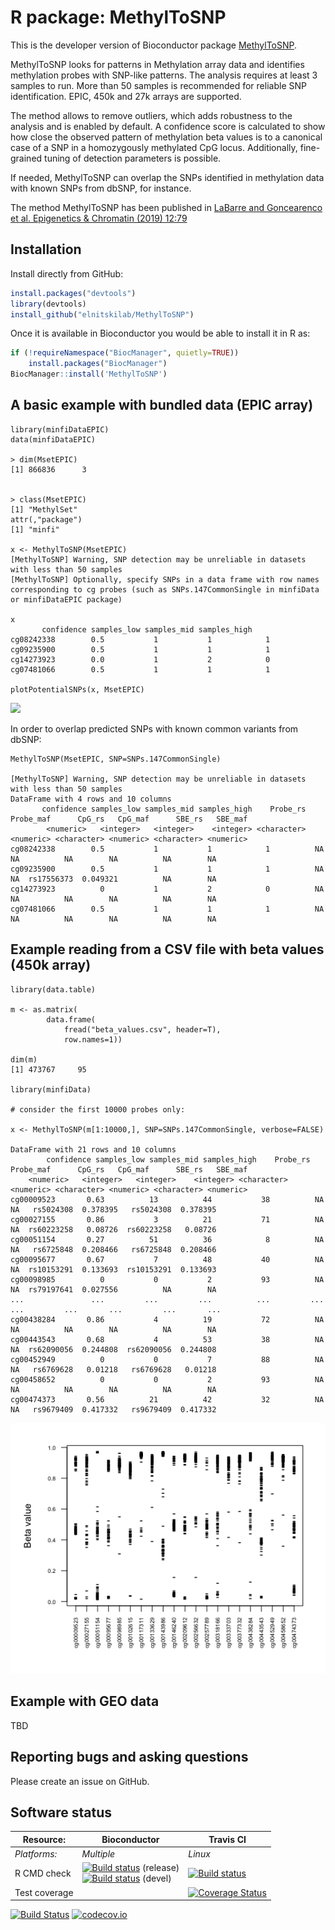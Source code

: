 # R package: MethylToSNP
This is the developer version of Bioconductor package [MethylToSNP](http://bioconductor.org/packages/devel/bioc/html/MethylToSNP.html).   


MethylToSNP looks for patterns in Methylation array data and identifies methylation probes with SNP-like patterns. The analysis requires at least 3 samples to run. More than 50 samples is recommended for reliable SNP identification. EPIC, 450k and 27k arrays are supported.

The method allows to remove outliers, which adds robustness to the analysis and is enabled by default. A confidence score is calculated to show how close the observed pattern of methylation beta values is to a canonical case of a SNP in a homozygously methylated CpG locus. Additionally, fine-grained tuning of detection parameters is possible.

If needed, MethylToSNP can overlap the SNPs identified in methylation data with known SNPs from dbSNP, for instance.

The method MethylToSNP has been published in [LaBarre and Goncearenco et al. Epigenetics & Chromatin (2019) 12:79](https://epigeneticsandchromatin.biomedcentral.com/articles/10.1186/s13072-019-0321-6)


## Installation

Install directly from GitHub:

```r
install.packages("devtools")
library(devtools)
install_github("elnitskilab/MethylToSNP")
```

Once it is available in Bioconductor you would be able to install it in R as:

```r
if (!requireNamespace("BiocManager", quietly=TRUE))
    install.packages("BiocManager")
BiocManager::install('MethylToSNP')
```


## A basic example with bundled data (EPIC array)

```{r}
library(minfiDataEPIC)
data(minfiDataEPIC)

> dim(MsetEPIC)
[1] 866836      3


> class(MsetEPIC)
[1] "MethylSet"
attr(,"package")
[1] "minfi"

x <- MethylToSNP(MsetEPIC)
[MethylToSNP] Warning, SNP detection may be unreliable in datasets with less than 50 samples
[MethylToSNP] Optionally, specify SNPs in a data frame with row names corresponding to cg probes (such as SNPs.147CommonSingle in minfiData or minfiDataEPIC package)

x
	   confidence samples_low samples_mid samples_high
cg08242338        0.5           1           1            1
cg09235900        0.5           1           1            1
cg14273923        0.0           1           2            0
cg07481066        0.5           1           1            1

plotPotentialSNPs(x, MsetEPIC)
````
![](vignettes/plot1.png)

In order to overlap predicted SNPs with known common variants from dbSNP:

```{r}
MethylToSNP(MsetEPIC, SNP=SNPs.147CommonSingle)

[MethylToSNP] Warning, SNP detection may be unreliable in datasets with less than 50 samples
DataFrame with 4 rows and 10 columns
	   confidence samples_low samples_mid samples_high    Probe_rs Probe_maf      CpG_rs   CpG_maf      SBE_rs   SBE_maf
	    <numeric>   <integer>   <integer>    <integer> <character> <numeric> <character> <numeric> <character> <numeric>
cg08242338        0.5           1           1            1          NA        NA          NA        NA          NA        NA
cg09235900        0.5           1           1            1          NA        NA  rs17556373  0.049321          NA        NA
cg14273923          0           1           2            0          NA        NA          NA        NA          NA        NA
cg07481066        0.5           1           1            1          NA        NA          NA        NA          NA        NA
```

## Example reading from a CSV file with beta values (450k array)

```{r}
library(data.table)

m <- as.matrix(
		data.frame(
			fread("beta_values.csv", header=T),
			row.names=1))

dim(m)
[1] 473767     95

library(minfiData)

# consider the first 10000 probes only:

x <- MethylToSNP(m[1:10000,], SNP=SNPs.147CommonSingle, verbose=FALSE)

DataFrame with 21 rows and 10 columns
		confidence samples_low samples_mid samples_high    Probe_rs Probe_maf      CpG_rs   CpG_maf      SBE_rs   SBE_maf
	<numeric>   <integer>   <integer>    <integer> <character> <numeric> <character> <numeric> <character> <numeric>
cg00009523       0.63          13          44           38          NA        NA   rs5024308  0.378395   rs5024308  0.378395
cg00027155       0.86           3          21           71          NA        NA  rs60223258   0.08726  rs60223258   0.08726
cg00051154       0.27          51          36            8          NA        NA   rs6725848  0.208466   rs6725848  0.208466
cg00095677       0.67           7          48           40          NA        NA  rs10153291  0.133693  rs10153291  0.133693
cg00098985          0           0           2           93          NA        NA  rs79197641  0.027556          NA        NA
...               ...         ...         ...          ...         ...       ...         ...       ...         ...       ...
cg00438284       0.86           4          19           72          NA        NA          NA        NA          NA        NA
cg00443543       0.68           4          53           38          NA        NA  rs62090056  0.244808  rs62090056  0.244808
cg00452949          0           0           7           88          NA        NA   rs6769628   0.01218   rs6769628   0.01218
cg00458652          0           0           2           93          NA        NA          NA        NA          NA        NA
cg00474373       0.56          21          42           32          NA        NA   rs9679409  0.417332   rs9679409  0.417332
```
![](vignettes/plot2.png)

## Example with GEO data

TBD

## Reporting bugs and asking questions

Please create an issue on GitHub.


## Software status

| Resource:     | Bioconductor        | Travis CI     |
| ------------- | ------------------- | ------------- |
| _Platforms:_  | _Multiple_          | _Linux_       |
| R CMD check   | <a href="http://bioconductor.org/checkResults/release/bioc-LATEST/MethylToSNP/"><img border="0" src="http://bioconductor.org/shields/build/release/bioc/MethylToSNP.svg" alt="Build status"></a> (release)</br><a href="http://bioconductor.org/checkResults/devel/bioc-LATEST/MethylToSNP/"><img border="0" src="http://bioconductor.org/shields/build/devel/bioc/MethylToSNP.svg" alt="Build status"></a> (devel) | <a href="https://travis-ci.org/elnitskilab/MethylToSNP"><img src="https://travis-ci.org/elnitskilab/MethylToSNP.svg" alt="Build status"></a> |
| Test coverage |                     | <a href="https://codecov.io/github/neksa/MethylToSNP?branch=master"><img src="https://codecov.io/github/elnitskilab/MethylToSNP/coverage.svg?branch=master" alt="Coverage Status"/></a>   |                  |



[![Build Status](https://travis-ci.org/elnitskilab/MethylToSNP.svg?branch=master)](https://travis-ci.org/elnitskilab/MethylToSNP)
[![codecov.io](https://codecov.io/github/elnitskilab/MethylToSNP/coverage.svg?branch=master)](https://codecov.io/github/elnitskilab/MethylToSNP?branch=master)
